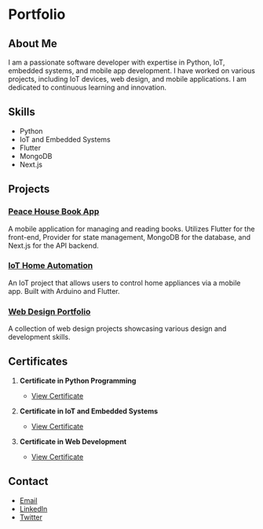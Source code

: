 # Portfolio

## About Me
I am a passionate software developer with expertise in Python, IoT, embedded systems, and mobile app development. I have worked on various projects, including IoT devices, web design, and mobile applications. I am dedicated to continuous learning and innovation.

## Skills
- Python
- IoT and Embedded Systems
- Flutter
- MongoDB
- Next.js

## Projects

### [Peace House Book App](https://github.com/yourusername/PeaceHouseBookApp)
A mobile application for managing and reading books. Utilizes Flutter for the front-end, Provider for state management, MongoDB for the database, and Next.js for the API backend.

### [IoT Home Automation](https://github.com/yourusername/IoTHomeAutomation)
An IoT project that allows users to control home appliances via a mobile app. Built with Arduino and Flutter.

### [Web Design Portfolio](https://github.com/yourusername/WebDesignPortfolio)
A collection of web design projects showcasing various design and development skills.

## Certificates

1. **Certificate in Python Programming**
   - [View Certificate]([./certificates/python_certificate.pdf](https://www.coursera.org/account/accomplishments/verify/ZSSYW7NXESRW))

2. **Certificate in IoT and Embedded Systems**
   - [View Certificate](./certificates/iot_embedded_systems_certificate.pdf)

3. **Certificate in Web Development**
   - [View Certificate](./certificates/web_development_certificate.pdf)

## Contact
- [Email](mailto:your.email@example.com)
- [LinkedIn](https://www.linkedin.com/in/yourusername)
- [Twitter](https://twitter.com/yourusername)
